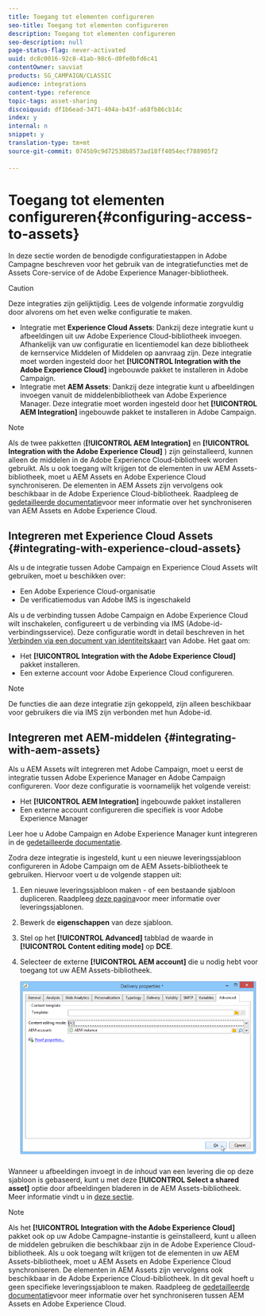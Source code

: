 ```yaml
---
title: Toegang tot elementen configureren
seo-title: Toegang tot elementen configureren
description: Toegang tot elementen configureren
seo-description: null
page-status-flag: never-activated
uuid: dc8c0016-92c8-41ab-98c6-d0fe0bfd6c41
contentOwner: sauviat
products: SG_CAMPAIGN/CLASSIC
audience: integrations
content-type: reference
topic-tags: asset-sharing
discoiquuid: df1b6ead-3471-404a-b43f-a68fb86cb14c
index: y
internal: n
snippet: y
translation-type: tm+mt
source-git-commit: 0745b9c9d72538b8573ad18ff4054ecf788905f2

---
```



# Toegang tot elementen configureren{#configuring-access-to-assets}

In deze sectie worden de benodigde configuratiestappen in Adobe Campagne beschreven voor het gebruik van de integratiefuncties met de Assets Core-service of de Adobe Experience Manager-bibliotheek.

>[!CAUTION]
>
>Deze integraties zijn gelijktijdig. Lees de volgende informatie zorgvuldig door alvorens om het even welke configuratie te maken.

* Integratie met **Experience Cloud Assets**: Dankzij deze integratie kunt u afbeeldingen uit uw Adobe Experience Cloud-bibliotheek invoegen. Afhankelijk van uw configuratie en licentiemodel kan deze bibliotheek de kernservice Middelen of Middelen op aanvraag zijn. Deze integratie moet worden ingesteld door het **[!UICONTROL Integration with the Adobe Experience Cloud]** ingebouwde pakket te installeren in Adobe Campaign.
* Integratie met **AEM Assets**: Dankzij deze integratie kunt u afbeeldingen invoegen vanuit de middelenbibliotheek van Adobe Experience Manager. Deze integratie moet worden ingesteld door het **[!UICONTROL AEM Integration]** ingebouwde pakket te installeren in Adobe Campaign.

>[!NOTE]
>
>Als de twee pakketten (**[!UICONTROL AEM Integration]** en **[!UICONTROL Integration with the Adobe Experience Cloud]** ) zijn geïnstalleerd, kunnen alleen de middelen in de Adobe Experience Cloud-bibliotheek worden gebruikt. Als u ook toegang wilt krijgen tot de elementen in uw AEM Assets-bibliotheek, moet u AEM Assets en Adobe Experience Cloud synchroniseren. De elementen in AEM Assets zijn vervolgens ook beschikbaar in de Adobe Experience Cloud-bibliotheek. Raadpleeg de [gedetailleerde documentatie](https://docs.adobe.com/docs/en/aod/overview/collaborating/aem-assets-aod-sync.html)voor meer informatie over het synchroniseren van AEM Assets en Adobe Experience Cloud.

## Integreren met Experience Cloud Assets {#integrating-with-experience-cloud-assets}

Als u de integratie tussen Adobe Campaign en Experience Cloud Assets wilt gebruiken, moet u beschikken over:

* Een Adobe Experience Cloud-organisatie
* De verificatiemodus van Adobe IMS is ingeschakeld

Als u de verbinding tussen Adobe Campaign en Adobe Experience Cloud wilt inschakelen, configureert u de verbinding via IMS (Adobe-id-verbindingsservice). Deze configuratie wordt in detail beschreven in het [Verbinden via een document van identiteitskaart](../../integrations/using/about-adobe-id.md) van Adobe. Het gaat om:

* Het **[!UICONTROL Integration with the Adobe Experience Cloud]** pakket installeren.
* Een externe account voor Adobe Experience Cloud configureren.

>[!NOTE]
>
>De functies die aan deze integratie zijn gekoppeld, zijn alleen beschikbaar voor gebruikers die via IMS zijn verbonden met hun Adobe-id.

## Integreren met AEM-middelen {#integrating-with-aem-assets}

Als u AEM Assets wilt integreren met Adobe Campaign, moet u eerst de integratie tussen Adobe Experience Manager en Adobe Campaign configureren. Voor deze configuratie is voornamelijk het volgende vereist:

* Het **[!UICONTROL AEM Integration]** ingebouwde pakket installeren
* Een externe account configureren die specifiek is voor Adobe Experience Manager

Leer hoe u Adobe Campaign en Adobe Experience Manager kunt integreren in de [gedetailleerde documentatie](../../integrations/using/about-adobe-experience-manager.md).

Zodra deze integratie is ingesteld, kunt u een nieuwe leveringssjabloon configureren in Adobe Campaign om de AEM Assets-bibliotheek te gebruiken. Hiervoor voert u de volgende stappen uit:

1. Een nieuwe leveringssjabloon maken - of een bestaande sjabloon dupliceren. Raadpleeg [deze pagina](../../delivery/using/about-templates.md)voor meer informatie over leveringssjablonen.
1. Bewerk de **eigenschappen** van deze sjabloon.
1. Stel op het **[!UICONTROL Advanced]** tabblad de waarde in **[!UICONTROL Content editing mode]** op **DCE**.
1. Selecteer de externe **[!UICONTROL AEM account]** die u nodig hebt voor toegang tot uw AEM Assets-bibliotheek.

   ![](assets/dam_aem_assets1.png)

Wanneer u afbeeldingen invoegt in de inhoud van een levering die op deze sjabloon is gebaseerd, kunt u met deze **[!UICONTROL Select a shared asset]** optie door afbeeldingen bladeren in de AEM Assets-bibliotheek. Meer informatie vindt u in [deze sectie](../../integrations/using/inserting-a-shared-asset.md).

>[!NOTE]
>
>Als het **[!UICONTROL Integration with the Adobe Experience Cloud]** pakket ook op uw Adobe Campagne-instantie is geïnstalleerd, kunt u alleen de middelen gebruiken die beschikbaar zijn in de Adobe Experience Cloud-bibliotheek. Als u ook toegang wilt krijgen tot de elementen in uw AEM Assets-bibliotheek, moet u AEM Assets en Adobe Experience Cloud synchroniseren. De elementen in AEM Assets zijn vervolgens ook beschikbaar in de Adobe Experience Cloud-bibliotheek. In dit geval hoeft u geen specifieke leveringssjabloon te maken. Raadpleeg de [gedetailleerde documentatie](https://docs.adobe.com/docs/en/aod/overview/collaborating/aem-assets-aod-sync.html)voor meer informatie over het synchroniseren tussen AEM Assets en Adobe Experience Cloud.

